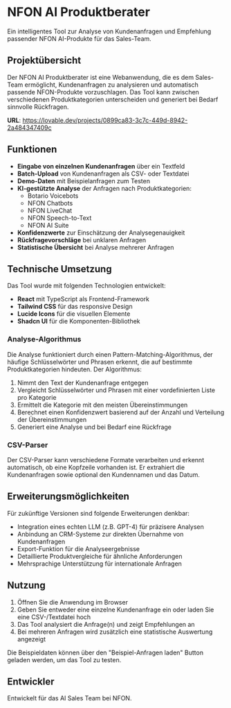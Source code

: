 
# NFON AI Produktberater

Ein intelligentes Tool zur Analyse von Kundenanfragen und Empfehlung passender NFON AI-Produkte für das Sales-Team.

## Projektübersicht

Der NFON AI Produktberater ist eine Webanwendung, die es dem Sales-Team ermöglicht, Kundenanfragen zu analysieren und automatisch passende NFON-Produkte vorzuschlagen. Das Tool kann zwischen verschiedenen Produktkategorien unterscheiden und generiert bei Bedarf sinnvolle Rückfragen.

**URL**: https://lovable.dev/projects/0899ca83-3c7c-449d-8942-2a484347409c

## Funktionen

- **Eingabe von einzelnen Kundenanfragen** über ein Textfeld
- **Batch-Upload** von Kundenanfragen als CSV- oder Textdatei
- **Demo-Daten** mit Beispielanfragen zum Testen
- **KI-gestützte Analyse** der Anfragen nach Produktkategorien:
  - Botario Voicebots
  - NFON Chatbots
  - NFON LiveChat
  - NFON Speech-to-Text
  - NFON AI Suite
- **Konfidenzwerte** zur Einschätzung der Analysegenauigkeit
- **Rückfragevorschläge** bei unklaren Anfragen
- **Statistische Übersicht** bei Analyse mehrerer Anfragen

## Technische Umsetzung

Das Tool wurde mit folgenden Technologien entwickelt:

- **React** mit TypeScript als Frontend-Framework
- **Tailwind CSS** für das responsive Design
- **Lucide Icons** für die visuellen Elemente
- **Shadcn UI** für die Komponenten-Bibliothek

### Analyse-Algorithmus

Die Analyse funktioniert durch einen Pattern-Matching-Algorithmus, der häufige Schlüsselwörter und Phrasen erkennt, die auf bestimmte Produktkategorien hindeuten. Der Algorithmus:

1. Nimmt den Text der Kundenanfrage entgegen
2. Vergleicht Schlüsselwörter und Phrasen mit einer vordefinierten Liste pro Kategorie
3. Ermittelt die Kategorie mit den meisten Übereinstimmungen
4. Berechnet einen Konfidenzwert basierend auf der Anzahl und Verteilung der Übereinstimmungen
5. Generiert eine Analyse und bei Bedarf eine Rückfrage

### CSV-Parser

Der CSV-Parser kann verschiedene Formate verarbeiten und erkennt automatisch, ob eine Kopfzeile vorhanden ist. Er extrahiert die Kundenanfragen sowie optional den Kundennamen und das Datum.

## Erweiterungsmöglichkeiten

Für zukünftige Versionen sind folgende Erweiterungen denkbar:

- Integration eines echten LLM (z.B. GPT-4) für präzisere Analysen
- Anbindung an CRM-Systeme zur direkten Übernahme von Kundenanfragen
- Export-Funktion für die Analyseergebnisse
- Detaillierte Produktvergleiche für ähnliche Anforderungen
- Mehrsprachige Unterstützung für internationale Anfragen

## Nutzung

1. Öffnen Sie die Anwendung im Browser
2. Geben Sie entweder eine einzelne Kundenanfrage ein oder laden Sie eine CSV-/Textdatei hoch
3. Das Tool analysiert die Anfrage(n) und zeigt Empfehlungen an
4. Bei mehreren Anfragen wird zusätzlich eine statistische Auswertung angezeigt

Die Beispieldaten können über den "Beispiel-Anfragen laden" Button geladen werden, um das Tool zu testen.

## Entwickler

Entwickelt für das AI Sales Team bei NFON.
